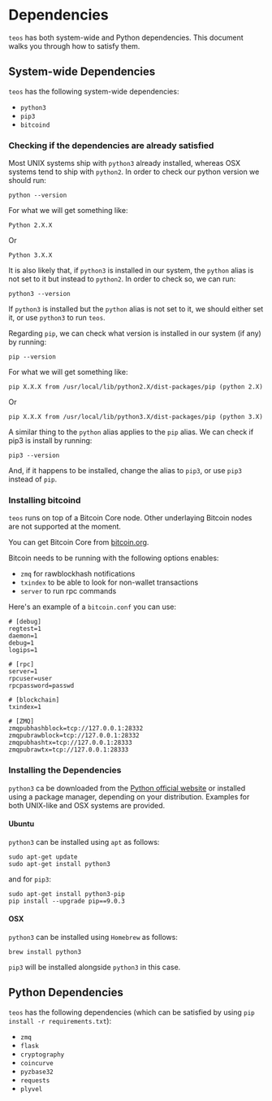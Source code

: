 # Dependencies

`teos` has both system-wide and Python dependencies. This document walks you through how to satisfy them.

## System-wide Dependencies

`teos` has the following system-wide dependencies:

- `python3`
- `pip3`
- `bitcoind`

### Checking if the dependencies are already satisfied

Most UNIX systems ship with `python3` already installed, whereas OSX systems tend to ship with `python2`. In order to check our python version we should run:

	python --version

For what we will get something like:

	Python 2.X.X
	
Or
	
	Python 3.X.X
	
It is also likely that, if `python3` is installed in our system, the `python` alias is not set to it but instead to `python2`. In order to check so, we can run:

	python3 --version

If `python3` is installed but the `python` alias is not set to it, we should either set it, or use `python3` to run `teos`.

Regarding `pip`, we can check what version is installed in our system (if any) by running:

	pip --version

For what we will get something like:

	pip X.X.X from /usr/local/lib/python2.X/dist-packages/pip (python 2.X)
	
Or

	pip X.X.X from /usr/local/lib/python3.X/dist-packages/pip (python 3.X)

A similar thing to the `python` alias applies to the `pip` alias. We can check if pip3 is install by running:

	pip3 --version
	
And, if it happens to be installed, change the alias to `pip3`, or use `pip3` instead of `pip`.

### Installing bitcoind

`teos` runs on top of a Bitcoin Core node. Other underlaying Bitcoin nodes are not supported at the moment. 

You can get Bitcoin Core from [bitcoin.org](https://bitcoin.org/en/download).

Bitcoin needs to be running with the following options enables:

- `zmq` for rawblockhash notifications
- `txindex` to be able to look for non-wallet transactions
- `server` to run rpc commands

Here's an example of a `bitcoin.conf` you can use:

```
# [debug]
regtest=1
daemon=1
debug=1
logips=1

# [rpc]
server=1
rpcuser=user
rpcpassword=passwd

# [blockchain]
txindex=1

# [ZMQ]
zmqpubhashblock=tcp://127.0.0.1:28332
zmqpubrawblock=tcp://127.0.0.1:28332
zmqpubhashtx=tcp://127.0.0.1:28333
zmqpubrawtx=tcp://127.0.0.1:28333
```

### Installing the Dependencies

`python3` ca be downloaded from the [Python official website](https://www.python.org/downloads/) or installed using a package manager, depending on your distribution. Examples for both UNIX-like and OSX systems are provided.

#### Ubuntu

`python3` can be installed using `apt` as follows:

	sudo apt-get update
	sudo apt-get install python3
	
and for `pip3`:

	sudo apt-get install python3-pip
	pip install --upgrade pip==9.0.3
	
#### OSX

`python3` can be installed using `Homebrew` as follows:
	
	brew install python3

`pip3` will be installed alongside `python3` in this case.

## Python Dependencies

`teos` has the following dependencies (which can be satisfied by using `pip install -r requirements.txt`):

- `zmq`
- `flask`
- `cryptography`
- `coincurve`
- `pyzbase32`
- `requests`
- `plyvel`

